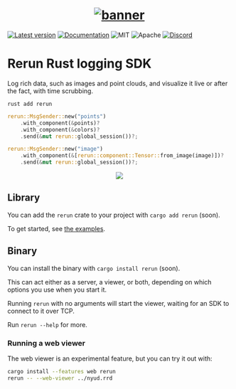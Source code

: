 <h1 align="center">
  <a href="https://www.rerun.io/">
    <img alt="banner" src="https://user-images.githubusercontent.com/1148717/218142418-1d320929-6b7a-486e-8277-fbeef2432529.png">
  </a>
</h1>

[![Latest version](https://img.shields.io/crates/v/re_ws_comms.svg)](https://crates.io/crates/rerun)
[![Documentation](https://docs.rs/re_ws_comms/badge.svg)](https://docs.rs/rerun)
![MIT](https://img.shields.io/badge/license-MIT-blue.svg)
![Apache](https://img.shields.io/badge/license-Apache-blue.svg)
[![Discord](https://img.shields.io/discord/900275882684477440?label=Rerun%20Community%20Discord)](https://discord.gg/Gcm8BbTaAj)

# Rerun Rust logging SDK
Log rich data, such as images and point clouds, and visualize it live or after the fact, with time scrubbing.

`rust add rerun`

``` rust
rerun::MsgSender::new("points")
    .with_component(&points)?
    .with_component(&colors)?
    .send(&mut rerun::global_session())?;

rerun::MsgSender::new("image")
    .with_component(&[rerun::component::Tensor::from_image(image)])?
    .send(&mut rerun::global_session())?;
```

<p align="center">
<img src="https://user-images.githubusercontent.com/1148717/218265704-1863c270-1422-48fe-9009-d67f8133c4cc.gif">
</p>

## Library
You can add the `rerun` crate to your project with `cargo add rerun` (soon).
<!-- TODO(#1161): remove the (soon) -->

To get started, see [the examples](https://github.com/rerun-io/rerun/tree/main/examples/rust).
<!-- TODO(#1161): update link to point to the rust examples -->

## Binary
You can install the binary with `cargo install rerun` (soon).
<!-- TODO(#1161): remove the (soon) -->

This can act either as a server, a viewer, or both, depending on which options you use when you start it.

Running `rerun` with no arguments will start the viewer, waiting for an SDK to connect to it over TCP.

Run `rerun --help` for more.


### Running a web viewer
The web viewer is an experimental feature, but you can try it out with:

```sh
cargo install --features web rerun
rerun -- --web-viewer ../nyud.rrd
```
